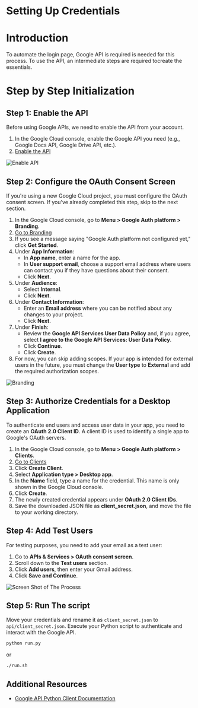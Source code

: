 # Setting Up Credentials

# Introduction
To automate the login page, Google API is required is needed for this process. To use the API, an intermediate steps are required tocreate the essentials. 

# Step by Step Initialization

## Step 1: Enable the API

Before using Google APIs, we need to enable the API from your account.

1. In the Google Cloud console, enable the Google API you need (e.g., Google Docs API, Google Drive API, etc.).
2. [Enable the API](https://console.cloud.google.com/flows/enableapi?apiid=docs.googleapis.com)

![Enable API](../assets/enable_api.png)

## Step 2: Configure the OAuth Consent Screen

If you're using a new Google Cloud project, you must configure the OAuth consent screen. If you've already completed this step, skip to the next section.

1. In the Google Cloud console, go to **Menu > Google Auth platform > Branding**.
2. [Go to Branding](https://console.cloud.google.com/auth/branding)
3. If you see a message saying "Google Auth platform not configured yet," click **Get Started**.
4. Under **App Information**:
   - In **App name**, enter a name for the app.
   - In **User support email**, choose a support email address where users can contact you if they have questions about their consent.
   - Click **Next**.
5. Under **Audience**:
   - Select **Internal**.
   - Click **Next**.
6. Under **Contact Information**:
   - Enter an **Email address** where you can be notified about any changes to your project.
   - Click **Next**.
7. Under **Finish**:
   - Review the **Google API Services User Data Policy** and, if you agree, select **I agree to the Google API Services: User Data Policy**.
   - Click **Continue**.
   - Click **Create**.
8. For now, you can skip adding scopes. If your app is intended for external users in the future, you must change the **User type** to **External** and add the required authorization scopes.

![Branding](../assets/branding.png)

## Step 3: Authorize Credentials for a Desktop Application

To authenticate end users and access user data in your app, you need to create an **OAuth 2.0 Client ID**. A client ID is used to identify a single app to Google's OAuth servers.

1. In the Google Cloud console, go to **Menu > Google Auth platform > Clients**.
2. [Go to Clients](https://console.cloud.google.com/auth/clients)
3. Click **Create Client**.
4. Select **Application type > Desktop app**.
5. In the **Name** field, type a name for the credential. This name is only shown in the Google Cloud console.
6. Click **Create**.
7. The newly created credential appears under **OAuth 2.0 Client IDs**.
8. Save the downloaded JSON file as **client_secret.json**, and move the file to your working directory.

## Step 4: Add Test Users

For testing purposes, you need to add your email as a test user:

1. Go to **APIs & Services > OAuth consent screen**.
2. Scroll down to the **Test users** section.
3. Click **Add users**, then enter your Gmail address.
4. Click **Save and Continue**.

![Screen Shot of The Process](../assets/add_test_users.png)

## Step 5: Run The script

Move your credentials and rename it as `client_secret.json` to `api/client_secret.json`.
Execute your Python script to authenticate and interact with the Google API.

```bash
python run.py
```

or

```bash
./run.sh
```
## Additional Resources

- [Google API Python Client Documentation](https://developers.google.com/docs/api/quickstart/python)
